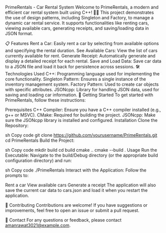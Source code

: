 PrimeRentals - Car Rental System
Welcome to PrimeRentals, a modern and efficient car rental system built using C++! 🚗✨ This project demonstrates the use of design patterns, including Singleton and Factory, to manage a dynamic car rental service. It supports functionalities like renting cars, viewing available cars, generating receipts, and saving/loading data in JSON format.

📋 Features
Rent a Car: Easily rent a car by selecting from available options and specifying the rental duration.
See Available Cars: View the list of cars currently available for rent.
Generate Receipt: Automatically generate and display a detailed receipt for each rental.
Save and Load Data: Save car data to a JSON file and load it back for persistence across sessions.
🛠️ Technologies Used
C++: Programming language used for implementing the core functionality.
Singleton Pattern: Ensures a single instance of the inventory management system.
Factory Pattern: Used to create car objects with specific attributes.
JSONcpp: Library for handling JSON data, used for saving and loading car information.
🚀 Getting Started
To get started with PrimeRentals, follow these instructions:

Prerequisites
C++ Compiler: Ensure you have a C++ compiler installed (e.g., g++ or MSVC).
CMake: Required for building the project.
JSONcpp: Make sure the JSONcpp library is installed and configured.
Installation
Clone the Repository:

sh
Copy code
git clone https://github.com/yourusername/PrimeRentals.git
cd PrimeRentals
Build the Project:

sh
Copy code
mkdir build
cd build
cmake ..
cmake --build .
Usage
Run the Executable: Navigate to the build/Debug directory (or the appropriate build configuration directory) and run:

sh
Copy code
./PrimeRentals
Interact with the Application: Follow the prompts to:

Rent a car
View available cars
Generate a receipt
The application will also save the current car data to cars.json and load it when you restart the application.

🤝 Contributing
Contributions are welcome! If you have suggestions or improvements, feel free to open an issue or submit a pull request.

📧 Contact
For any questions or feedback, please contact amanrawat3021@example.com.
